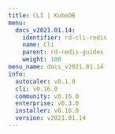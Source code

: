```yaml
---
title: CLI | KubeDB
menu:
  docs_v2021.01.14:
    identifier: rd-cli-redis
    name: Cli
    parent: rd-redis-guides
    weight: 100
menu_name: docs_v2021.01.14
info:
  autocaler: v0.1.0
  cli: v0.16.0
  community: v0.16.0
  enterprise: v0.3.0
  installer: v0.16.0
  version: v2021.01.14
---
```



